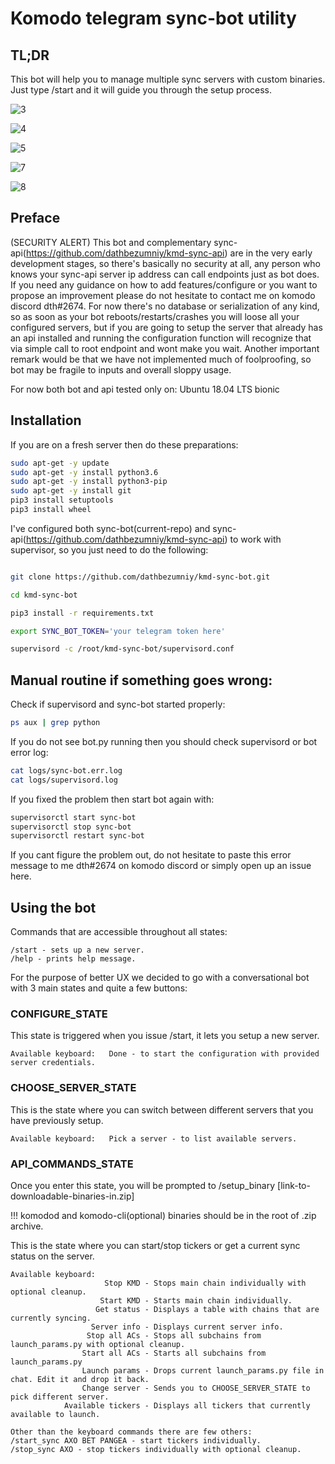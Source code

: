 # Komodo telegram sync-bot utility

## TL;DR

This bot will help you to manage multiple sync servers with custom binaries. Just type /start and it will guide you through the setup process.


![3](https://i.ibb.co/thM0fF1/start-sync.png)

![4](https://i.ibb.co/rc9sxWC/finish-sync.png)

![5](https://i.ibb.co/w7f2GTs/available.png)

![7](https://i.ibb.co/SPbkSxw/stop-sync.png)

![8](https://i.ibb.co/zHLTpNB/help.png)




## Preface
(SECURITY ALERT) This bot and complementary sync-api(https://github.com/dathbezumniy/kmd-sync-api) are in the very early development stages, so there's basically no security at all, any person who knows your sync-api server ip address can call endpoints just as bot does. If you need any guidance on how to add features/configure or you want to propose an improvement please do not hesitate to contact me on komodo discord dth#2674. For now there's no database or serialization of any kind, so as soon as your bot reboots/restarts/crashes you will loose all your configured servers, but if you are going to setup the server that already has an api installed and running the configuration function will recognize that via simple call to root endpoint and wont make you wait. Another important remark would be that we have not implemented much of foolproofing, so bot may be fragile to inputs and overall sloppy usage.

For now both bot and api tested only on: Ubuntu 18.04 LTS bionic

## Installation

If you are on a fresh server then do these preparations:

```sh
sudo apt-get -y update
sudo apt-get -y install python3.6
sudo apt-get -y install python3-pip
sudo apt-get -y install git
pip3 install setuptools
pip3 install wheel
```

I've configured both sync-bot(current-repo) and sync-api(https://github.com/dathbezumniy/kmd-sync-api) to work with supervisor, so you just need to do the following:

```sh    

git clone https://github.com/dathbezumniy/kmd-sync-bot.git

cd kmd-sync-bot

pip3 install -r requirements.txt

export SYNC_BOT_TOKEN='your telegram token here'

supervisord -c /root/kmd-sync-bot/supervisord.conf
```

## Manual routine if something goes wrong:
Check if supervisord and sync-bot started properly:
```sh 
ps aux | grep python 
```

If you do not see bot.py running then you should check supervisord or bot error log:

```sh
cat logs/sync-bot.err.log
cat logs/supervisord.log
```

If you fixed the problem then start bot again with:

```sh
supervisorctl start sync-bot
supervisorctl stop sync-bot
supervisorctl restart sync-bot
```

If you cant figure the problem out, do not hesitate to paste this error message to me dth#2674 on komodo discord or simply open up an issue here.


## Using the bot

Commands that are accessible throughout all states:
```
/start - sets up a new server.
/help - prints help message.
```

For the purpose of better UX we decided to go with a conversational bot with 3 main states and quite a few buttons:

### CONFIGURE_STATE
This state is triggered when you issue /start, it lets you setup a new server.
```
Available keyboard:   Done - to start the configuration with provided server credentials.
```

### CHOOSE_SERVER_STATE
This is the state where you can switch between different servers that you have previously setup.
```
Available keyboard:   Pick a server - to list available servers.
```

### API_COMMANDS_STATE
Once you enter this state, you will be prompted to /setup_binary [link-to-downloadable-binaries-in.zip]

!!! komodod and komodo-cli(optional) binaries should be in the root of .zip archive.  

This is the state where you can start/stop tickers or get a current sync status on the server.

```
Available keyboard:  
                     Stop KMD - Stops main chain individually with optional cleanup.
                    Start KMD - Starts main chain individually.
                   Get status - Displays a table with chains that are currently syncing.           
                  Server info - Displays current server info.
                 Stop all ACs - Stops all subchains from launch_params.py with optional cleanup.
                Start all ACs - Starts all subchains from launch_params.py
                Launch params - Drops current launch_params.py file in chat. Edit it and drop it back.
                Change server - Sends you to CHOOSE_SERVER_STATE to pick different server.
            Available tickers - Displays all tickers that currently available to launch.
                  
Other than the keyboard commands there are few others:
/start_sync AXO BET PANGEA - start tickers individually.
/stop_sync AXO - stop tickers individually with optional cleanup.
```
